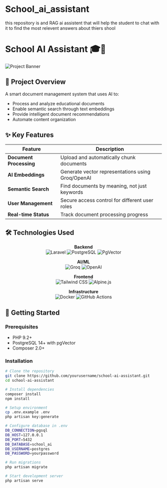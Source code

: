 # School_ai_assistant
this repository is and RAG ai assistent that will help the student to chat with it to find the most relevent answers about thiers shool


# School AI Assistant 🎓🤖

![Project Banner](https://via.placeholder.com/1200x400/3b82f6/ffffff?text=School+AI+Assistant) <!-- Replace with your actual banner image -->

## 🌟 Project Overview
A smart document management system that uses AI to:
- Process and analyze educational documents
- Enable semantic search through text embeddings
- Provide intelligent document recommendations
- Automate content organization

## ✨ Key Features
| Feature | Description |
|---------|-------------|
| **Document Processing** | Upload and automatically chunk documents |
| **AI Embeddings** | Generate vector representations using Groq/OpenAI |
| **Semantic Search** | Find documents by meaning, not just keywords |
| **User Management** | Secure access control for different user roles |
| **Real-time Status** | Track document processing progress |

## 🛠️ Technologies Used
<div align="center">

**Backend**  
![Laravel](https://img.shields.io/badge/Laravel-FF2D20?style=for-the-badge&logo=laravel&logoColor=white)
![PostgreSQL](https://img.shields.io/badge/PostgreSQL-316192?style=for-the-badge&logo=postgresql&logoColor=white)
![PgVector](https://img.shields.io/badge/PgVector-4169E1?style=for-the-badge&logo=postgresql&logoColor=white)

**AI/ML**  
![Groq](https://img.shields.io/badge/Groq-00A67E?style=for-the-badge&logo=groq&logoColor=white)
![OpenAI](https://img.shields.io/badge/OpenAI-412991?style=for-the-badge&logo=openai&logoColor=white)

**Frontend**  
![Tailwind CSS](https://img.shields.io/badge/Tailwind_CSS-38B2AC?style=for-the-badge&logo=tailwind-css&logoColor=white)
![Alpine.js](https://img.shields.io/badge/Alpine.js-8BC0D0?style=for-the-badge&logo=alpine.js&logoColor=white)

**Infrastructure**  
![Docker](https://img.shields.io/badge/Docker-2496ED?style=for-the-badge&logo=docker&logoColor=white)
![GitHub Actions](https://img.shields.io/badge/GitHub_Actions-2088FF?style=for-the-badge&logo=github-actions&logoColor=white)

</div>

## 🚀 Getting Started

### Prerequisites
- PHP 9.2+
- PostgreSQL 14+ with pgVector
- Composer 2.0+

### Installation
```bash
# Clone the repository
git clone https://github.com/yourusername/school-ai-assistant.git
cd school-ai-assistant

# Install dependencies
composer install
npm install

# Setup environment
cp .env.example .env
php artisan key:generate

# Configure database in .env
DB_CONNECTION=pgsql
DB_HOST=127.0.0.1
DB_PORT=5432
DB_DATABASE=school_ai
DB_USERNAME=postgres
DB_PASSWORD=yourpassword

# Run migrations
php artisan migrate

# Start development server
php artisan serve